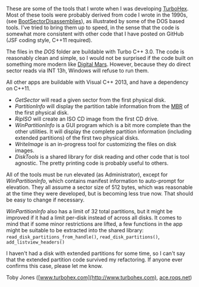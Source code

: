 These are some of the tools that I wrote when I was developing
[TurboHex](http://www.turbohex.com). Most of these tools were probably derived
from code I wrote in the 1990s,
\(see [BootSectorDisassemblies](https://github.com/AceRoqs/BootSectorDisassemblies)\),
as illustrated by some of the DOS based tools.  I've tried to bring them up to
speed, in the sense that the code is somewhat more consistent with other code
that I have posted on GitHub \(JSF coding style, C++11 required\).

The files in the _DOS_ folder are buildable with Turbo C++ 3.0. The code is
reasonably clean and simple, so I would not be surprised if the code built on
something more modern like [Digital Mars](http://www.digitalmars.com/features.html).
However, because they do direct sector reads via INT 13h, Windows will refuse
to run them.

All other apps are buildable with Visual C++ 2013, and have a dependency on
C++11.

* _GetSector_ will read a given sector from the first physical disk.
* _PartitionInfo_ will display the partition table information from the
[MBR](http://en.wikipedia.org/wiki/Master_boot_record) of the first physical
disk.
* _RipISO_ will create an ISO CD image from the first CD drive.
* _WinPartitionInfo_ is a GUI program which is a bit more complete than the other
utilities. It will display the complete partition information \(including
extended partitions\) of the first two physical disks.
* _WriteImage_ is an in-progress tool for customizing the files on disk images.
* _DiskTools_ is a shared library for disk reading and other code that is tool
agnostic. The pretty printing code is probably useful to others.

All of the tools must be run elevated \(as Administrator\), except for
_WinPartitionInfo_, which contains manifest information to auto-prompt for elevation.
They all assume a sector size of 512 bytes, which was reasonable at the time
they were developed, but is becoming less true now.  That should be easy to
change if necessary.

_WinPartitionInfo_ also has a limit of 32 total partitions, but it might be improved
if it had a limit per-disk instead of across all disks. It comes to mind that
if some minor restrictions are lifted, a few functions in the app might be
suitable to be extracted into the shared library:
`read_disk_partitions_from_handle()`, `read_disk_partitions()`,
`add_listview_headers()`

I haven't had a disk with extended partitions for some time, so I can't say
that the extended partition code survived my refactoring. If anyone ever confirms
this case, please let me know.

Toby Jones \([www.turbohex.com](http://www.turbohex.com), [ace.roqs.net](http://ace.roqs.net)\)

